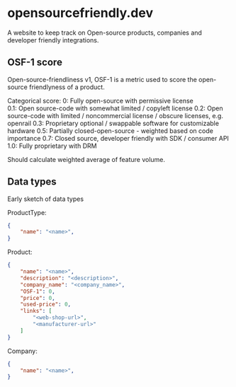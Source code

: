# opensourcefriendly.dev
A website to keep track on Open-source products, companies and developer friendly integrations.

## OSF-1 score  
Open-source-friendliness v1, OSF-1 is a metric used to score the open-source friendlyness of a product.  

Categorical score:
0: Fully open-source with permissive license  
0.1: Open source-code with somewhat limited / copyleft license
0.2: Open source-code with limited / noncommercial license / obscure licenses, e.g. openrail
0.3: Proprietary optional / swappable software for customizable hardware
0.5: Partially closed-open-source - weighted based on code importance
0.7: Closed source, developer friendly with SDK / consumer API
1.0: Fully proprietary with DRM  

Should calculate weighted average of feature volume.


## Data types  

Early sketch of data types  

ProductType:
```json
{
    "name": "<name>",
}
```

Product:
```json
{
    "name": "<name>",
    "description": "<description>",
    "company_name": "<company_name>",
    "OSF-1": 0,
    "price": 0,
    "used-price": 0,
    "links": [
        "<web-shop-url>",
        "<manufacturer-url>"
    ]
}
```

Company:
```json
{
    "name": "<name>",
}
```